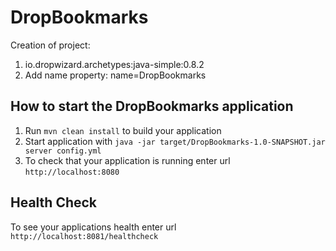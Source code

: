 # DropBookmarks
Creation of project:
1) io.dropwizard.archetypes:java-simple:0.8.2
2) Add name property:
name=DropBookmarks

How to start the DropBookmarks application
---

1. Run `mvn clean install` to build your application
1. Start application with `java -jar target/DropBookmarks-1.0-SNAPSHOT.jar server config.yml`
1. To check that your application is running enter url `http://localhost:8080`

Health Check
---

To see your applications health enter url `http://localhost:8081/healthcheck`
